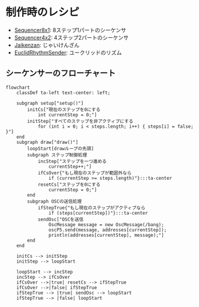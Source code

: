 # 制作時のレシピ

- [Sequencer8x1](Sequencer8x1): 8ステップ1パートのシーケンサ
- [Sequencer4x2](Sequencer4x2): 4ステップ2パートのシーケンサ
- [Jaikenzan](Jaikenzan): じゃいけんざん
- [EuclidRhythmSender](EuclidRhythmSender): ユークリッドのリズム

## シーケンサーのフローチャート

```mermaid
flowchart
    classDef ta-left text-center: left;

    subgraph setup["setup()"]
        initCs["現在のステップを0にする
            int currentStep = 0;"]
        initStep["すべてのステップを非アクティブにする
            for (int i = 0; i < steps.length; i++) { steps[i] = false; }"]
    end
    subgraph draw["draw()"]
        loopStart[drawループの先頭]
        subgraph ステップ制御処理
            incStep["ステップを一つ進める
                currentStep++;"]
            ifCsOver{"もし現在のステップが範囲外なら
                if (currentStep >= steps.length)"}:::ta-center
            resetCs["ステップを0にする
                currentStep = 0;"]
        end
        subgraph OSCの送信処理
            ifStepTrue{"もし現在のステップがアクティブなら
                if (steps[currentStep])"}:::ta-center
            sendOsc["OSCを送信
                OscMessage message = new OscMessage(/bang);
                oscP5.send(message, addresses[currentStep]);
                println(addresses[currentStep], message);"]
        end
    end

    initCs --> initStep
    initStep --> loopStart

    loopStart --> incStep
    incStep --> ifCsOver
    ifCsOver -->|true| resetCs --> ifStepTrue
    ifCsOver -->|false| ifStepTrue
    ifStepTrue --> |true| sendOsc --> loopStart
    ifStepTrue --> |false| loopStart
```
